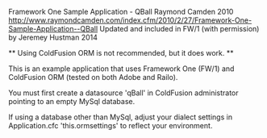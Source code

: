 Framework One Sample Application - QBall
Raymond Camden 2010
http://www.raymondcamden.com/index.cfm/2010/2/27/Framework-One-Sample-Application--QBall
Updated and included in FW/1 (with permission) by Jeremey Hustman 2014

** Using ColdFusion ORM is not recommended, but it does work. **

This is an example application that uses Framework One (FW/1) and ColdFusion ORM (tested on both Adobe and Railo).

You must first create a datasource 'qBall' in ColdFusion administrator pointing to an empty MySql database.

If using a database other than MySql, adjust your dialect settings in Application.cfc 'this.ormsettings' to reflect your environment.
